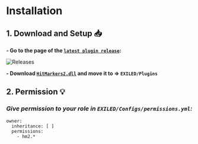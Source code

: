 # Installation
## 1. Download and Setup :inbox_tray:
**- Go to the page of the [``latest plugin release``](https://github.com/CapyTeam-SCP-SL/HitMarkers2/releases/latest):**

![Releases](https://media.discordapp.net/attachments/1145984516805103626/1156622149210095656/image.png?ex=6515a3d1&is=65145251&hm=9253c3588d9bef2effbd5d608f4d5e4984938a1b818707b8b3cb5d31cbd9bbe7)

**- Download [``HitMarkers2.dll``](https://github.com/CapyTeam-SCP-SL/HitMarkers2/releases/latest) and move it to => ``EXILED/Plugins``**
## 2. Permission :bulb:
### *Give permission to your role in ``EXILED/Configs/permissions.yml``:*

```
owner:
  inheritance: [ ]
  permissions:
    - hm2.*
```
